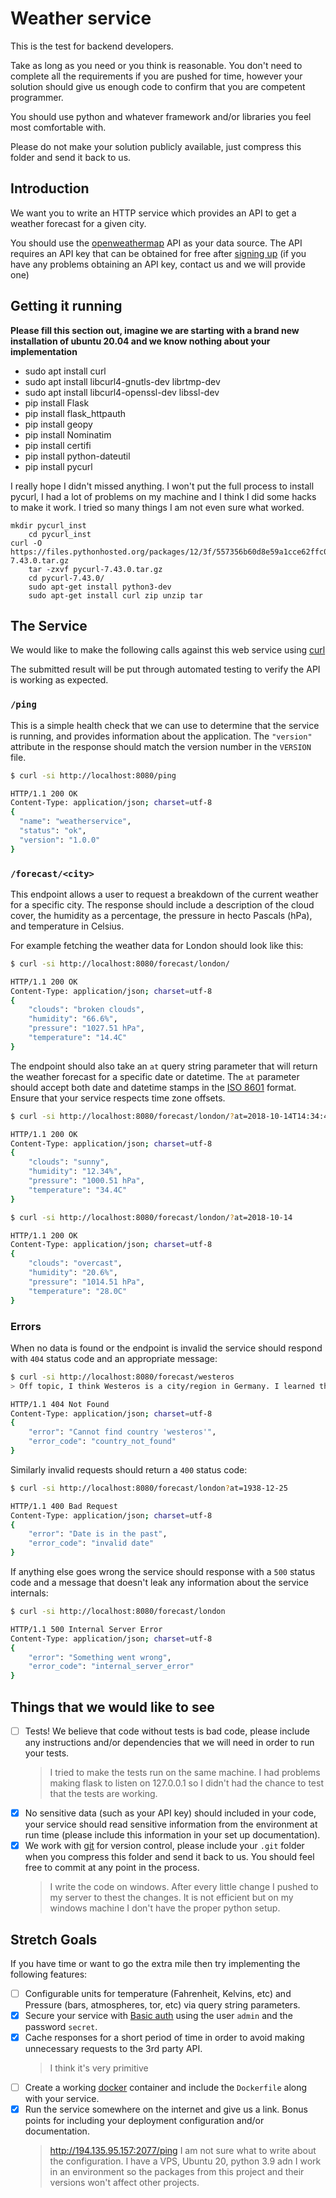 Weather service
===============

This is the test for backend developers.

Take as long as you need or you think is reasonable. You don't need to
complete all the requirements if you are pushed for time, however your
solution should give us enough code to confirm that you are competent
programmer.

You should use python and whatever framework and/or libraries you feel most
comfortable with.

Please do not make your solution publicly available, just compress this folder
and send it back to us.

Introduction
------------

We want you to write an HTTP service which provides an API to get a weather
forecast for a given city.

You should use the [openweathermap](https://www.openweathermap.org) API as
your data source. The API requires an API key that can be obtained for free
after [signing up](https://home.openweathermap.org/users/sign_up) (if you have
any problems obtaining an API key, contact us and we will provide one)

Getting it running
------------------

**Please fill this section out, imagine we are starting with a brand new
installation of ubuntu 20.04 and we know nothing about your implementation**


- sudo apt install curl
- sudo apt install libcurl4-gnutls-dev librtmp-dev
- sudo apt install libcurl4-openssl-dev libssl-dev
- pip install Flask
- pip install flask_httpauth
- pip install geopy 
- pip install Nominatim
- pip install certifi
- pip install python-dateutil
- pip install pycurl

I really hope I didn't missed anything. I won't put the full process to install pycurl, I had a lot of problems on my machine and I think I did some hacks to make it work. I tried so many things I am not even sure what worked.

    mkdir pycurl_inst
		cd pycurl_inst
    curl -O https://files.pythonhosted.org/packages/12/3f/557356b60d8e59a1cce62ffc07ecc03e4f8a202c86adae34d895826281fb/pycurl-7.43.0.tar.gz
		tar -zxvf pycurl-7.43.0.tar.gz
		cd pycurl-7.43.0/
		sudo apt-get install python3-dev
		sudo apt-get install curl zip unzip tar

The Service
-----------

We would like to make the following calls against this web service using 
[curl](https://curl.haxx.se/)

The submitted result will be put through automated testing to verify the API
is working as expected.

### `/ping`

This is a simple health check that we can use to determine that the service is
running, and provides information about the application. The `"version"`
attribute in the response should match the version number in the `VERSION`
file.

```bash
$ curl -si http://localhost:8080/ping

HTTP/1.1 200 OK
Content-Type: application/json; charset=utf-8
{
  "name": "weatherservice",
  "status": "ok",
  "version": "1.0.0"
}
```

### `/forecast/<city>`

This endpoint allows a user to request a breakdown of the current weather for
a specific city. The response should include a description of the cloud cover,
the humidity as a percentage, the pressure in hecto Pascals (hPa), and
temperature in Celsius.

For example fetching the weather data for London should look like this:

```bash
$ curl -si http://localhost:8080/forecast/london/

HTTP/1.1 200 OK
Content-Type: application/json; charset=utf-8
{
    "clouds": "broken clouds",
    "humidity": "66.6%",
    "pressure": "1027.51 hPa",
    "temperature": "14.4C"
}
```

The endpoint should also take an `at` query string parameter that will
return the weather forecast for a specific date or datetime. The `at`
parameter should accept both date and datetime stamps in the [ISO
8601](https://en.wikipedia.org/wiki/ISO_8601) format. Ensure that your service
respects time zone offsets.

```bash
$ curl -si http://localhost:8080/forecast/london/?at=2018-10-14T14:34:40+0100

HTTP/1.1 200 OK
Content-Type: application/json; charset=utf-8
{
    "clouds": "sunny",
    "humidity": "12.34%",
    "pressure": "1000.51 hPa",
    "temperature": "34.4C"
}

$ curl -si http://localhost:8080/forecast/london/?at=2018-10-14

HTTP/1.1 200 OK
Content-Type: application/json; charset=utf-8
{
    "clouds": "overcast",
    "humidity": "20.6%",
    "pressure": "1014.51 hPa",
    "temperature": "28.0C"
}
```

### Errors

When no data is found or the endpoint is invalid the service should respond
with `404` status code and an appropriate message:

```bash
$ curl -si http://localhost:8080/forecast/westeros
> Off topic, I think Westeros is a city/region in Germany. I learned this because of this assigment :D

HTTP/1.1 404 Not Found
Content-Type: application/json; charset=utf-8
{
    "error": "Cannot find country 'westeros'",
    "error_code": "country_not_found"
}
```

Similarly invalid requests should return a `400` status code:

```bash
$ curl -si http://localhost:8080/forecast/london?at=1938-12-25

HTTP/1.1 400 Bad Request
Content-Type: application/json; charset=utf-8
{
    "error": "Date is in the past",
    "error_code": "invalid date"
}
```

If anything else goes wrong the service should response with a `500` status code
and a message that doesn't leak any information about the service internals:

```bash
$ curl -si http://localhost:8080/forecast/london

HTTP/1.1 500 Internal Server Error
Content-Type: application/json; charset=utf-8
{
    "error": "Something went wrong",
    "error_code": "internal_server_error"
}
```

Things that we would like to see
--------------------------------

* [ ] Tests! We believe that code without tests is bad code, please include any
  instructions and/or dependencies that we will need in order to run your
  tests.
  > I tried to make the tests run on the same machine. I had problems making flask to listen on 127.0.0.1 so I didn't had the chance to test that the tests are working.
* [x] No sensitive data (such as your API key) should included in your code, your
  service should read sensitive information from the environment at run time
  (please include this information in your set up documentation).
* [x] We work with [git](https://git-scm.com/) for version control, please include
  your `.git` folder when you compress this folder and send it back to us. You
  should feel free to commit at any point in the process.
  > I write the code on windows. After every little change I pushed to my server to thest the changes. It is not efficient but on my windows machine I don't have the proper python setup.

Stretch Goals
-------------

If you have time or want to go the extra mile then try implementing the
following features:

* [ ] Configurable units for temperature (Fahrenheit, Kelvins, etc) and Pressure
  (bars, atmospheres, tor, etc) via query string parameters.
* [x] Secure your service with [Basic auth](https://en.wikipedia.org/wiki/Basic_access_authentication)
  using the user `admin` and the password `secret`.
* [x] Cache responses for a short period of time in order to avoid making
  unnecessary requests to the 3rd party API.
  > I think it's very primitive
* [ ] Create a working [docker](https://www.docker.com/) container and include the
  `Dockerfile` along with your service.
* [x] Run the service somewhere on the internet and give us a link. Bonus points
  for including your deployment configuration and/or documentation.
  > http://194.135.95.157:2077/ping
  > I am not sure what to write about the configuration. I have a VPS, Ubuntu 20, python 3.9 adn I work in an environment so the packages from this project and their versions won't affect other projects.
